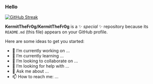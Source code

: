### Hello

[![GitHub Streak](https://github-readme-streak-stats.herokuapp.com/?user=DenverCoder1)](https://git.io/streak-stats)

**KermitTheFr0g/KermitTheFr0g** is a ✨ _special_ ✨ repository because its `README.md` (this file) appears on your GitHub profile.

Here are some ideas to get you started:

- 🔭 I’m currently working on ...
- 🌱 I’m currently learning ...
- 👯 I’m looking to collaborate on ...
- 🤔 I’m looking for help with ...
- 💬 Ask me about ...
- 📫 How to reach me: ...

